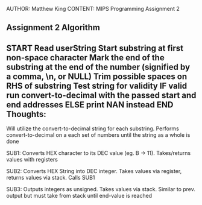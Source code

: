 AUTHOR: Matthew King
CONTENT: MIPS Programming Assignment 2

Assignment 2 Algorithm
----------------------
START
Read userString
Start substring at first non-space character
Mark the end of the substring at the end of the number (signified by a comma, \n, or NULL)
Trim possible spaces on RHS of substring
Test string for validity
	IF valid run convert-to-decimal with the passed start and end addresses
	ELSE print NAN instead
END
Thoughts:
---------
Will utilize the convert-to-decimal string for each substring.
Performs convert-to-decimal on a each set of numbers until the string as a whole is done

SUB1: Converts HEX character to its DEC value (eg. B -> 11). Takes/returns values with registers

SUB2: Converts HEX String into DEC integer. Takes values via register, returns values via stack. Calls SUB1

SUB3: Outputs integers as unsigned. Takes values via stack. Similar to prev. output but must take from stack until end-value is reached
